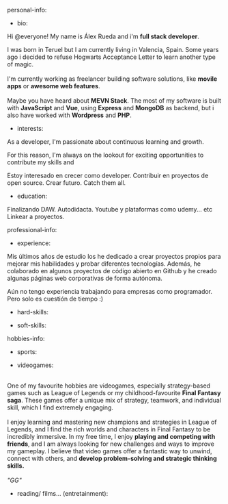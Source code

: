 personal-info:

- bio:

Hi @everyone!
My name is Álex Rueda and i'm <b>full stack developer</b>. 

I was born in Teruel but I am currently living in Valencia, Spain.
Some years ago i decided to refuse Hogwarts Acceptance Letter to learn another type of magic.<br><br> I'm currently working as freelancer building software solutions, like <b>movile apps</b> or <b>awesome web features</b>.<br><br>Maybe you have heard about <b>MEVN Stack</b>. The most of my software is built with <b>JavaScript</b> and <b>Vue</b>, using <b>Express</b> and <b>MongoDB</b> as backend, but i also have worked with <b>Wordpress</b> and <b>PHP</b>.

- interests:

As a developer, I'm passionate about continuous learning and growth.

For this reason, I'm always on the lookout for exciting opportunities to contribute my skills and 

Estoy interesado en crecer como developer.
Contribuir en proyectos de open source.
Crear futuro.
Catch them all.

- education:

Finalizando DAW.
Autodidacta.
Youtube y plataformas como udemy... etc
Linkear a proyectos.

professional-info:


- experience:

Mis últimos años de estudio los he dedicado a crear proyectos propios para mejorar mis habilidades y probar diferentes tecnologías. Además, he colaborado en algunos proyectos de código abierto en Github y he creado algunas páginas web corporativas de forma autónoma.

Aún no tengo experiencia trabajando para empresas como programador. Pero solo es cuestión de tiempo :)

- hard-skills:

- soft-skills:


hobbies-info:

- sports:

- videogames:

<br>One of my favourite hobbies are videogames, especially strategy-based games such as League of Legends or my childhood-favourite <b>Final Fantasy saga</b>. These games offer a unique mix of strategy, teamwork, and individual skill, which I find extremely engaging.<br><br>I enjoy learning and mastering new champions and strategies in League of Legends, and I find the rich worlds and characters in Final Fantasy to be incredibly immersive. In my free time, I enjoy <b>playing and competing with friends</b>, and I am always looking for new challenges and ways to improve my gameplay. I believe that video games offer a fantastic way to unwind, connect with others, and <b>develop problem-solving and strategic thinking skills.</b><br><br><i>"GG"</i>

- reading/ films... (entretainment):